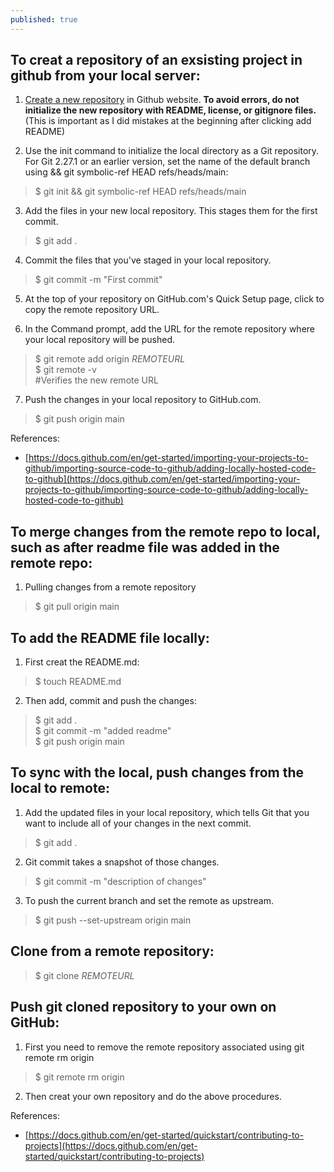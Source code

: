 ```yaml
---
published: true
---
```


## To creat a repository of an exsisting project in github from your local server:

1. [Create a new repository](https://docs.github.com/en/repositories/creating-and-managing-repositories/creating-a-new-repository) in Github website. **To avoid errors, do not initialize the new repository with README, license, or gitignore files.** (This is important as I did mistakes at the beginning after clicking add README)

2. Use the init command to initialize the local directory as a Git repository. For Git 2.27.1 or an earlier version, set the name of the default branch using && git symbolic-ref HEAD refs/heads/main:
> $ git init && git symbolic-ref HEAD refs/heads/main

3. Add the files in your new local repository. This stages them for the first commit.
> $ git add .

4. Commit the files that you've staged in your local repository.
> $ git commit -m "First commit"

5. At the top of your repository on GitHub.com's Quick Setup page, click  to copy the remote repository URL.

6. In the Command prompt, add the URL for the remote repository where your local repository will be pushed.
> $ git remote add origin _REMOTEURL_ <br/> 
  $ git remote -v  <br/>
  #Verifies the new remote URL  

7. Push the changes in your local repository to GitHub.com.
> $ git push origin main


References:
- [https://docs.github.com/en/get-started/importing-your-projects-to-github/importing-source-code-to-github/adding-locally-hosted-code-to-github](https://docs.github.com/en/get-started/importing-your-projects-to-github/importing-source-code-to-github/adding-locally-hosted-code-to-github)


## To merge changes from the remote repo to local, such as after readme file was added in the remote repo:

1. Pulling changes from a remote repository
> $ git pull origin main

## To add the README file locally:

1. First creat the README.md:
> $ touch README.md

2. Then add, commit and push the changes:
> $ git add . <br/> 
  $ git commit -m "added readme"  <br/> 
  $ git push origin main


## To sync with the local, push changes from the local to remote:

1. Add the updated files in your local repository, which tells Git that you want to include all of your changes in the next commit.
> $ git add .

2. Git commit takes a snapshot of those changes.
> $ git commit -m "description of changes"

3. To push the current branch and set the remote as upstream.
> $ git push --set-upstream origin main

## Clone from a remote repository:

> $ git clone _REMOTEURL_


## Push git cloned repository to your own on GitHub:

1. First you need to remove the remote repository associated using git remote rm origin
> $ git remote rm origin

2. Then creat your own repository and do the above procedures.


References:
- [https://docs.github.com/en/get-started/quickstart/contributing-to-projects](https://docs.github.com/en/get-started/quickstart/contributing-to-projects)
